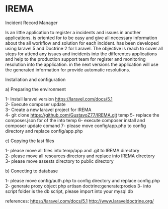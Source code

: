 # IREMA
Incident Record Manager

Is an little application to register a incidents and issues in another applications.
is oriented for to be easy and give all necessary information about the all workflow and solution for each incident.
has been developed using laravel 5 and Doctrine 2 for Laravel.
The objective is reach to cover all steps for attend any issues and incidents into the differentes applications and help to the production
support team for register and monitoring resolution into the application.
in the next versions the application will use the generated information for provide automatic resolutions.

Installation and configuration

a) Preparing the environment

1- Install laravel version https://laravel.com/docs/5.1   
2- Execute composer update   
3- Create a new laravel project for IREMA      
4- git clone https://github.com/GustavoZ77/IREMA.git temp
5- replace the composer.json for of the into temp
6- execute composer install and composer update comand
7- please move config/app.php to config directory and replace config/app.php

c) Copying the last files

1- please move all files into temp/app and .git to IREMA directory   
2- please move all resources directory and replace into IREMA directory   
3- please move assests directory to public directory 

b) Conecting to database

1- please move config/auth.php to config directory and replace config.php
2- generate proxy object php artisan doctrine:generate:proxies
3- into script folder is the db script, please import into your mysql db

references:
https://laravel.com/docs/5.1
http://www.laraveldoctrine.org/